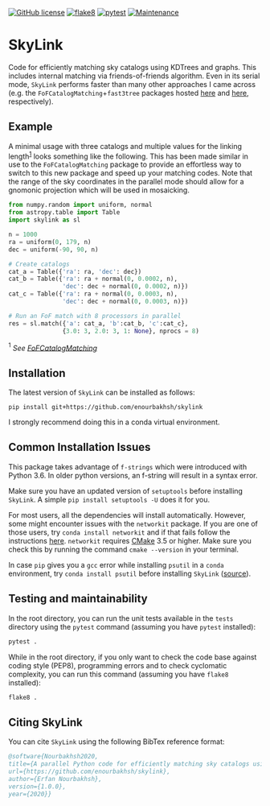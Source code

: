 [![GitHub license](https://badgen.net/github/license/enourbakhsh/SkyLink)](https://github.com/enourbakhsh/SkyLink/blob/master/LICENSE)
[![flake8](https://github.com/enourbakhsh/SkyLink/actions/workflows/lint.yml/badge.svg)](https://github.com/enourbakhsh/SkyLink/actions/workflows/flake8.yml)
[![pytest](https://github.com/enourbakhsh/SkyLink/actions/workflows/pytest.yml/badge.svg)](https://github.com/enourbakhsh/SkyLink/actions/workflows/pytest.yml)
[![Maintenance](https://img.shields.io/badge/Maintained%3F-yes-green.svg)](https://github.com/enourbakhsh/SkyLink/graphs/commit-activity)
# SkyLink
Code for efficiently matching sky catalogs using KDTrees and graphs. This includes internal matching via friends-of-friends algorithm. Even in its serial mode, `SkyLink` performs faster than many other approaches I came across (e.g. the `FoFCatalogMatching`+`fast3tree` packages hosted [here](https://github.com/yymao/FoFCatalogMatching) and [here](https://bitbucket.org/yymao/fast3tree), respectively).
## Example
A minimal usage with three catalogs and multiple values for the linking length<sup>[1](#footnote1)</sup> looks something like the following. This has been made similar in use to the `FoFCatalogMatching` package to provide an effortless way to switch to this new package and speed up your matching codes.
Note that the range of the sky coordinates in the parallel mode should allow for a gnomonic projection which will be used in mosaicking.

``` python
from numpy.random import uniform, normal
from astropy.table import Table
import skylink as sl

n = 1000
ra = uniform(0, 179, n)
dec = uniform(-90, 90, n)

# Create catalogs
cat_a = Table({'ra': ra, 'dec': dec})
cat_b = Table({'ra': ra + normal(0, 0.0002, n),
               'dec': dec + normal(0, 0.0002, n)})
cat_c = Table({'ra': ra + normal(0, 0.0003, n),
               'dec': dec + normal(0, 0.0003, n)})

# Run an FoF match with 8 processors in parallel
res = sl.match({'a': cat_a, 'b':cat_b, 'c':cat_c},
               {3.0: 3, 2.0: 3, 1: None}, nprocs = 8)
```
<a name="footnote1"><sup>1</sup></a> *See [FoFCatalogMatching](https://github.com/yymao/FoFCatalogMatching)*
               
## Installation
The latest version of `SkyLink` can be installed as follows:
```
pip install git+https://github.com/enourbakhsh/skylink
```
I strongly recommend doing this in a conda virtual environment.

## Common Installation Issues
This package takes advantage of `f-strings` which were introduced with Python 3.6. In older python versions, an f-string will result in a syntax error.

Make sure you have an updated version of `setuptools` before installing `SkyLink`. A simple `pip install setuptools -U` does it for you.

For most users, all the dependencies will install automatically. However, some might encounter issues with the `networkit` package. If you are one of those users, try `conda install networkit` and if that fails follow the instructions [here](https://github.com/networkit/networkit).
`networkit` requires [CMake](https://cmake.org/install/) 3.5 or higher. Make sure you check this by running the command `cmake --version` in your terminal. 

In case `pip` gives you a `gcc` error while installing `psutil` in a `conda` environment, try `conda install psutil` before installing `SkyLink` ([source](https://github.com/ray-project/ray/issues/1340)).

## Testing and maintainability
In the root directory, you can run the unit tests available in the `tests` directory using the `pytest` command (assuming you have `pytest` installed):
```bash
pytest .
```

While in the root directory, if you only want to check the code base against coding style (PEP8), programming errors and to check cyclomatic complexity, you can run this command (assuming you have `flake8` installed):
```bash
flake8 .
```

## Citing SkyLink
You can cite `SkyLink` using the following BibTex reference format:

```bibtex
@software{Nourbakhsh2020,
title={A parallel Python code for efficiently matching sky catalogs using KDTrees and graphs},
url={https://github.com/enourbakhsh/skylink},
author={Erfan Nourbakhsh},
version={1.0.0},
year={2020}}
```
